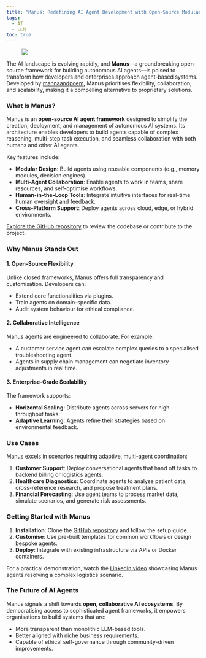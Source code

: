 ```yaml
---
title: "Manus: Redefining AI Agent Development with Open-Source Modularity"
tags:
  - AI
  - LLM
toc: true
---
```


<figure>
	<a href=""><img src="https://i.imgur.com/hJDt5d0.png"></a>
</figure>

The AI landscape is evolving rapidly, and **Manus**—a groundbreaking open-source framework for building autonomous AI agents—is poised to transform how developers and enterprises approach agent-based systems. Developed by [mannaandpoem](https://github.com/mannaandpoem/OpenManus), Manus prioritises flexibility, collaboration, and scalability, making it a compelling alternative to proprietary solutions.

### What Is Manus?

Manus is an **open-source AI agent framework** designed to simplify the creation, deployment, and management of autonomous AI systems. Its architecture enables developers to build agents capable of complex reasoning, multi-step task execution, and seamless collaboration with both humans and other AI agents.

Key features include:

- **Modular Design**: Build agents using reusable components (e.g., memory modules, decision engines).
- **Multi-Agent Collaboration**: Enable agents to work in teams, share resources, and self-optimise workflows.
- **Human-in-the-Loop Tools**: Integrate intuitive interfaces for real-time human oversight and feedback.
- **Cross-Platform Support**: Deploy agents across cloud, edge, or hybrid environments.

[Explore the GitHub repository](https://github.com/mannaandpoem/OpenManus) to review the codebase or contribute to the project.

### Why Manus Stands Out

#### 1. **Open-Source Flexibility**

Unlike closed frameworks, Manus offers full transparency and customisation. Developers can:

- Extend core functionalities via plugins.
- Train agents on domain-specific data.
- Audit system behaviour for ethical compliance.


#### 2. **Collaborative Intelligence**

Manus agents are engineered to collaborate. For example:

- A customer service agent can escalate complex queries to a specialised troubleshooting agent.
- Agents in supply chain management can negotiate inventory adjustments in real time.


#### 3. **Enterprise-Grade Scalability**

The framework supports:

- **Horizontal Scaling**: Distribute agents across servers for high-throughput tasks.
- **Adaptive Learning**: Agents refine their strategies based on environmental feedback.

### Use Cases

Manus excels in scenarios requiring adaptive, multi-agent coordination:

1. **Customer Support**: Deploy conversational agents that hand off tasks to backend billing or logistics agents.
2. **Healthcare Diagnostics**: Coordinate agents to analyse patient data, cross-reference research, and propose treatment plans.
3. **Financial Forecasting**: Use agent teams to process market data, simulate scenarios, and generate risk assessments.

### Getting Started with Manus

1. **Installation**: Clone the [GitHub repository](https://github.com/mannaandpoem/OpenManus) and follow the setup guide.
2. **Customise**: Use pre-built templates for common workflows or design bespoke agents.
3. **Deploy**: Integrate with existing infrastructure via APIs or Docker containers.

For a practical demonstration, watch the [LinkedIn video](https://www.linkedin.com/embed/feed/update/urn:li:ugcPost:7303752666789134336) showcasing Manus agents resolving a complex logistics scenario.

### The Future of AI Agents

Manus signals a shift towards **open, collaborative AI ecosystems**. By democratising access to sophisticated agent frameworks, it empowers organisations to build systems that are:

- More transparent than monolithic LLM-based tools.
- Better aligned with niche business requirements.
- Capable of ethical self-governance through community-driven improvements.


[^1]: https://blog.google/technology/google-deepmind/gemini-model-updates-february-2025/